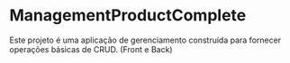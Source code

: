 # ManagementProductComplete
Este projeto é uma aplicação de gerenciamento construída para fornecer operações básicas de CRUD. (Front e Back)

